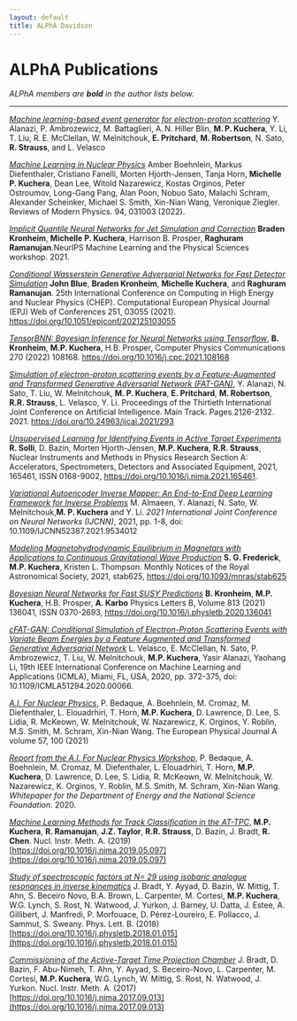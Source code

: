 ```yaml
---
layout: default
title: ALPhA Davidson
---
```


# ALPhA Publications

*ALPhA members are **bold** in the author lists below.*

---------
 
[*Machine learning-based event generator for electron-proton scattering*](https://journals.aps.org/prd/abstract/10.1103/PhysRevD.106.096002) Y. Alanazi, P. Ambrozewicz, M. Battaglieri, A. N. Hiller Blin, **M. P. Kuchera**, Y. Li, T. Liu, R. E. McClellan, W. Melnitchouk, **E. Pritchard**, **M. Robertson**, N. Sato, **R. Strauss**, and L. Velasco

[*Machine Learning in Nuclear Physics*](https://arxiv.org/pdf/2112.02309.pdf) Amber Boehnlein, Markus Diefenthaler, Cristiano Fanelli, Morten Hjorth-Jensen, Tanja Horn, **Michelle P. Kuchera**, Dean Lee, Witold Nazarewicz, Kostas Orginos, Peter Ostroumov, Long-Gang Pang, Alan Poon, Nobuo Sato, Malachi Schram, Alexander Scheinker, Michael S. Smith, Xin-Nian Wang, Veronique Ziegler. Reviews of Modern Physics. 94, 031003 (2022).

[*Implicit Quantile Neural Networks for Jet Simulation and Correction*](https://arxiv.org/pdf/2111.11415.pdf) **Braden Kronheim**, **Michelle P. Kuchera**, Harrison B. Prosper, **Raghuram Ramanujan**.NeurIPS Machine Learning and the Physical Sciences workshop. 2021.

[*Conditional Wasserstein Generative Adversarial Networks for Fast Detector Simulation*](https://www.epj-conferences.org/articles/epjconf/pdf/2021/05/epjconf_chep2021_03055.pdf) **John Blue**, **Braden Kronheim**, **Michelle Kuchera**, and **Raghuram Ramanujan**. 25th International Conference on Computing in High Energy and Nuclear Physics (CHEP). Computational European Physical Journal (EPJ) Web of Conferences 251, 03055 (2021). https://doi.org/10.1051/epjconf/202125103055

[*TensorBNN: Bayesian Inference for Neural Networks using Tensorflow*](https://arxiv.org/abs/2009.14393), **B. Kronheim**, **M.P. Kuchera**, H.B. Prosper, Computer Physics Communications 270 (2022) 108168. https://doi.org/10.1016/j.cpc.2021.108168


[*Simulation of electron-proton scattering events by a Feature-Augmented and Transformed Generative Adversarial Network (FAT-GAN)*](https://www.ijcai.org/proceedings/2021/293), Y. Alanazi, N. Sato, T. Liu, W. Melnitchouk, **M. P. Kuchera**, **E. Pritchard**, **M. Robertson**, **R.R. Strauss**, L. Velasco, Y. Li. Proceedings of the Thirtieth International Joint Conference on Artificial Intelligence. Main Track. Pages 2126-2132. 2021. https://doi.org/10.24963/ijcai.2021/293


[*Unsupervised Learning for Identifying Events in Active Target Experiments*](https://arxiv.org/abs/2008.02757) **R. Solli**, D. Bazin, Morten Hjorth-Jensen, **M.P. Kuchera**, **R.R. Strauss**, Nuclear Instruments and Methods in Physics Research Section A: Accelerators, Spectrometers, Detectors and Associated Equipment, 2021, 165461, ISSN 0168-9002, https://doi.org/10.1016/j.nima.2021.165461.

[*Variational Autoencoder Inverse Mapper: An End-to-End Deep Learning Framework for Inverse Problems*](https://ieeexplore.ieee.org/stamp/stamp.jsp?tp=&arnumber=9534012&isnumber=9533267) M. Almaeen, Y. Alanazi, N. Sato, W. Melnitchouk,**M. P. Kuchera** and Y. Li. *2021 International Joint Conference on Neural Networks (IJCNN)*, 2021, pp. 1-8, doi: 10.1109/IJCNN52387.2021.9534012

[*Modeling Magnetohydrodynamic Equilibrium in Magnetars with Applications to Continuous Gravitational Wave Production*](https://academic.oup.com/mnras/article-abstract/503/2/2764/6164856) **S. G. Frederick**, **M.P. Kuchera**, Kristen L. Thompson. Monthly Notices of the Royal Astronomical Society, 2021, stab625, https://doi.org/10.1093/mnras/stab625

[*Bayesian Neural Networks for Fast SUSY Predictions*](https://doi.org/10.1016/j.physletb.2020.136041)  **B. Kronheim**, **M.P. Kuchera**, H.B. Prosper, **A. Karbo** Physics Letters B, Volume 813 (2021) 136041, ISSN 0370-2693, https://doi.org/10.1016/j.physletb.2020.136041

[*cFAT-GAN: Conditional Simulation of Electron-Proton Scattering Events with Variate Beam Energies by a Feature Augmented and Transformed Generative Adversarial Network*](https://ieeexplore.ieee.org/document/9356177) L. Velasco, E. McClellan, N. Sato, P. Ambrozewicz, T. Liu, W. Melnitchouk, **M.P. Kuchera**, Yasir Alanazi, Yaohang Li, 19th IEEE International Conference on Machine Learning and Applications (ICMLA), Miami, FL, USA, 2020, pp. 372-375, doi: 10.1109/ICMLA51294.2020.00066.


[*A.I. For Nuclear Physics*](https://link.springer.com/article/10.1140/epja/s10050-020-00290-x), P. Bedaque, A. Boehnlein, M. Cromaz, M. Diefenthaler, L. Elouadrhiri, T. Horn, **M.P. Kuchera**, D. Lawrence, D. Lee, S. Lidia, R. McKeown, W. Melnitchouk, W. Nazarewicz, K. Orginos, Y. Roblin, M.S. Smith, M. Schram, Xin-Nian Wang. The European Physical Journal A volume 57, 100 (2021)

[*Report from the A.I. For Nuclear Physics Workshop*](https://arxiv.org/abs/2006.05422), P. Bedaque, A. Boehnlein, M. Cromaz, M. Diefenthaler, L. Elouadrhiri, T. Horn, **M.P. Kuchera**, D. Lawrence, D. Lee, S. Lidia, R. McKeown, W. Melnitchouk, W. Nazarewicz, K. Orginos, Y. Roblin, M.S. Smith, M. Schram, Xin-Nian Wang. *Whitepaper for the Department of Energy and the National Science Foundation*. 2020.



[*Machine Learning Methods for Track Classification in the AT-TPC*](https://arxiv.org/abs/1810.10350), **M.P. Kuchera**, **R. Ramanujan**, **J.Z. Taylor**, **R.R. Strauss**, D. Bazin, J. Bradt, **R. Chen**. Nucl. Instr. Meth. A. (2019) [https://doi.org/10.1016/j.nima.2019.05.097](https://doi.org/10.1016/j.nima.2019.05.097)

[*Study of spectroscopic factors at N= 29 using isobaric analogue resonances in inverse kinematics*](https://www.sciencedirect.com/science/article/pii/S0370269318300236) J. Bradt, Y. Ayyad, D. Bazin, W. Mittig, T. Ahn, S. Beceiro Novo, B.A. Brown, L. Carpenter, M. Cortesi, **M.P. Kuchera**, W.G. Lynch, S. Rost, N. Watwood, J. Yurkon, J. Barney, U. Datta, J. Estee, A. Gillibert, J. Manfredi, P. Morfouace, D. Pérez-Loureiro, E. Pollacco, J. Sammut, S. Sweany. Phys. Lett. B. (2018) [https://doi.org/10.1016/j.physletb.2018.01.015](https://doi.org/10.1016/j.physletb.2018.01.015)

[*Commissioning of the Active-Target Time Projection Chamber*](https://www.sciencedirect.com/science/article/pii/S0168900217309683) J. Bradt, D. Bazin, F. Abu-Nimeh, T. Ahn, Y. Ayyad, S. Beceiro-Novo, L. Carpenter, M. Cortesi, **M.P. Kuchera**, W.G. Lynch, W. Mittig, S. Rost, N. Watwood, J. Yurkon. Nucl. Instr. Meth. A. (2017) [https://doi.org/10.1016/j.nima.2017.09.013](https://doi.org/10.1016/j.nima.2017.09.013)




